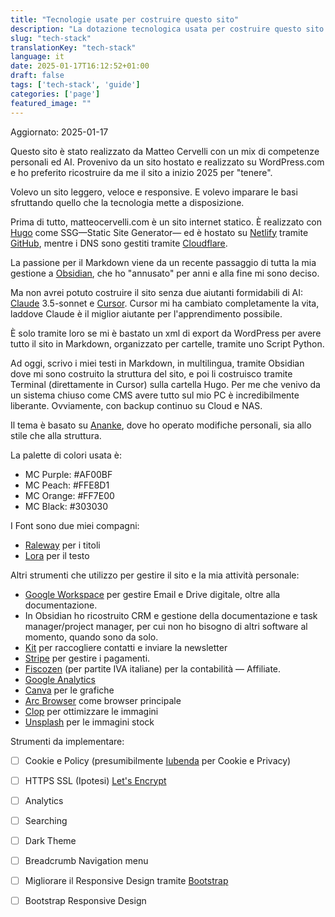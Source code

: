 ```yaml
---
title: "Tecnologie usate per costruire questo sito"
description: "La dotazione tecnologica usata per costruire questo sito con Hugo, Netlify, Cloudflare, GitHub e altro"
slug: "tech-stack"
translationKey: "tech-stack"
language: it
date: 2025-01-17T16:12:52+01:00
draft: false
tags: ['tech-stack', 'guide']
categories: ['page']
featured_image: ""
---
```

Aggiornato: 2025-01-17

Questo sito è stato realizzato da Matteo Cervelli con un mix di competenze personali ed AI. Provenivo da un sito hostato e realizzato su WordPress.com e ho preferito ricostruire da me il sito a inizio 2025 per "tenere". 

Volevo un sito leggero, veloce e responsive. E volevo imparare le basi sfruttando quello che la tecnologia mette a disposizione. 

Prima di tutto, matteocervelli.com è un sito internet statico. È realizzato con [Hugo](https://gohugo.io) come SSG—Static Site Generator— ed è hostato su [Netlify](https://www.netlify.com) tramite [GitHub](https://github.com), mentre i DNS sono gestiti tramite [Cloudflare](https://www.cloudflare.com).

La passione per il Markdown viene da un recente passaggio di tutta la mia gestione a [Obsidian](https://obsidian.md), che ho "annusato" per anni e alla fine mi sono deciso.

Ma non avrei potuto costruire il sito senza due aiutanti formidabili di AI: [Claude](https://claude.ai) 3.5-sonnet e [Cursor](https://cursor.sh). Cursor mi ha cambiato completamente la vita, laddove Claude è il miglior aiutante per l'apprendimento possibile. 

È solo tramite loro se mi è bastato un xml di export da WordPress per avere tutto il sito in Markdown, organizzato per cartelle, tramite uno Script Python.

Ad oggi, scrivo i miei testi in Markdown, in multilingua, tramite Obsidian dove mi sono costruito la struttura del sito, e poi li costruisco tramite Terminal (direttamente in Cursor) sulla cartella Hugo. Per me che venivo da un sistema chiuso come CMS avere tutto sul mio PC è incredibilmente liberante. Ovviamente, con backup continuo su Cloud e NAS.

Il tema è basato su [Ananke](https://github.com/theNewDynamic/gohugo-theme-ananke), dove ho operato modifiche personali, sia allo stile che alla struttura. 

La palette di colori usata è:
- MC Purple: #AF00BF
- MC Peach: #FFE8D1
- MC Orange: #FF7E00
- MC Black: #303030

I Font sono due miei compagni:
- [Raleway](https://fonts.google.com/specimen/Raleway) per i titoli
- [Lora](https://fonts.google.com/specimen/Lora) per il testo

Altri strumenti che utilizzo per gestire il sito e la mia attività personale:
- [Google Workspace](https://workspace.google.com) per gestire Email e Drive digitale, oltre alla documentazione.
- In Obsidian ho ricostruito CRM e gestione della documentazione e task manager/project manager, per cui non ho bisogno di altri software al momento, quando sono da solo.
- [Kit](https://kit.co) per raccogliere contatti e inviare la newsletter
- [Stripe](https://stripe.com) per gestire i pagamenti.
- [Fiscozen](https://cervelli.link/fiscozen) (per partite IVA italiane) per la contabilità — Affiliate.
- [Google Analytics](https://analytics.google.com)
- [Canva](https://www.canva.com) per le grafiche
- [Arc Browser](https://arc.net) come browser principale
- [Clop](https://www.clop.ai) per ottimizzare le immagini
- [Unsplash](https://unsplash.com) per le immagini stock

Strumenti da implementare:
- [ ] Cookie e Policy (presumibilmente [Iubenda](https://www.iubenda.com) per Cookie e Privacy)
- [ ] HTTPS SSL (Ipotesi) [Let's Encrypt](https://letsencrypt.org)
- [ ] Analytics
- [ ] Searching
- [ ] Dark Theme
- [ ] Breadcrumb Navigation menu
- [ ] Migliorare il Responsive Design tramite [Bootstrap](https://getbootstrap.com)
- [ ] Bootstrap Responsive Design

